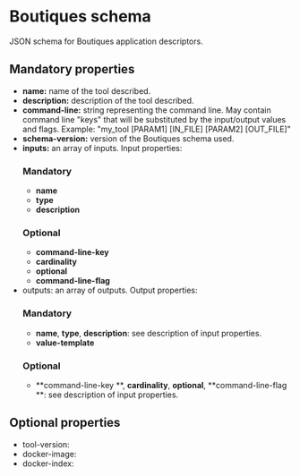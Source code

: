 # Boutiques schema
JSON schema for Boutiques application descriptors.

## Mandatory properties
* **name:** name of the tool described.
* **description:** description of the tool described.
* **command-line:** string representing the command line. May contain command line "keys" that will be substituted by the input/output values and flags. Example: "my_tool [PARAM1] [IN_FILE] [PARAM2] [OUT_FILE]"
* **schema-version:** version of the Boutiques schema used.
* **inputs:** an array of inputs. Input properties:
  ### Mandatory ###
  * **name**
  * **type**
  * **description**
  ### Optional ### 
  * **command-line-key**
  * **cardinality**
  * **optional**
  * **command-line-flag**
* outputs: an array of outputs. Output properties: 
  ### Mandatory ###
  * **name**, **type**, **description**: see description of input properties.
  * **value-template**
  ### Optional ###
  * **command-line-key **, **cardinality**, **optional**, **command-line-flag **: see description of input properties.

## Optional properties

* tool-version:
* docker-image:
* docker-index:
  